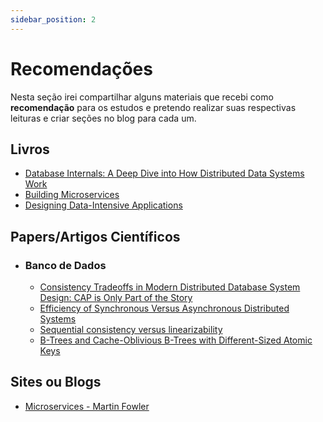 ```yaml
---
sidebar_position: 2
---
```


# Recomendações

Nesta seção irei compartilhar alguns materiais que recebi como **recomendação** para os estudos e pretendo realizar suas respectivas leituras e criar seções no blog para cada um.

## Livros

- [Database Internals: A Deep Dive into How Distributed Data Systems Work](https://www.databass.dev/)
- [Building Microservices](https://www.oreilly.com/library/view/building-microservices-2nd/9781492034018/)
- [Designing Data-Intensive Applications](https://www.oreilly.com/library/view/designing-data-intensive-applications/9781491903063/)

## Papers/Artigos Científicos

- ### Banco de Dados
  - [Consistency Tradeoffs in Modern Distributed Database System Design: CAP is Only Part of the Story](https://ieeexplore.ieee.org/document/6127847)
  - [Efficiency of Synchronous Versus Asynchronous Distributed Systems](https://dl.acm.org/doi/10.1145/2402.322387#)
  - [Sequential consistency versus linearizability](https://dl.acm.org/doi/10.1145/176575.176576)
  - [B-Trees and Cache-Oblivious B-Trees with Different-Sized Atomic Keys](https://dl.acm.org/doi/10.1145/2907945)

## Sites ou Blogs

- [Microservices - Martin Fowler](https://martinfowler.com/articles/microservices.html)
